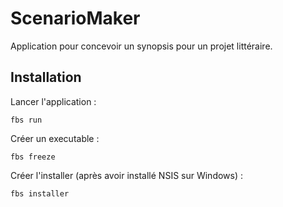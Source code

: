 # ScenarioMaker

Application pour concevoir un synopsis pour un projet littéraire.

## Installation

Lancer l'application :
````shell
fbs run
````

Créer un executable :
````shell
fbs freeze
````

Créer l'installer (après avoir installé NSIS sur Windows) :
````shell
fbs installer
````